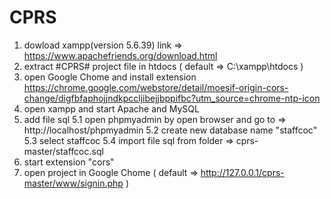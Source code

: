 # CPRS
 1. dowload xampp(version 5.6.39) 
    link => https://www.apachefriends.org/download.html
 2. extract #CPRS# project file in htdocs ( default => C:\xampp\htdocs )
 3. open Google Chome and install extension  
    https://chrome.google.com/webstore/detail/moesif-origin-cors-change/digfbfaphojjndkpccljibejjbppifbc?utm_source=chrome-ntp-icon
 4. open xampp and start Apache and MySQL
 5. add file sql
   5.1 open phpmyadmin by open browser and go to => http://localhost/phpmyadmin
   5.2 create new database name "staffcoc"
   5.3 select staffcoc
   5.4 import file sql from folder => cprs-master/staffcoc.sql
 6. start extension "cors"
 7. open project in Google Chome ( default => http://127.0.0.1/cprs-master/www/signin.php )
